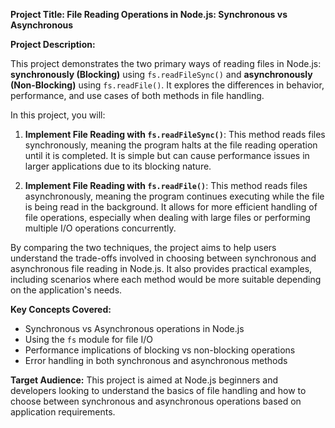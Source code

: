 **Project Title: File Reading Operations in Node.js: Synchronous vs Asynchronous**

**Project Description:**

This project demonstrates the two primary ways of reading files in Node.js: **synchronously (Blocking)** using `fs.readFileSync()` and **asynchronously (Non-Blocking)** using `fs.readFile()`. It explores the differences in behavior, performance, and use cases of both methods in file handling.

In this project, you will:
1. **Implement File Reading with `fs.readFileSync()`**: This method reads files synchronously, meaning the program halts at the file reading operation until it is completed. It is simple but can cause performance issues in larger applications due to its blocking nature.

2. **Implement File Reading with `fs.readFile()`**: This method reads files asynchronously, meaning the program continues executing while the file is being read in the background. It allows for more efficient handling of file operations, especially when dealing with large files or performing multiple I/O operations concurrently.

By comparing the two techniques, the project aims to help users understand the trade-offs involved in choosing between synchronous and asynchronous file reading in Node.js. It also provides practical examples, including scenarios where each method would be more suitable depending on the application's needs. 

**Key Concepts Covered:**
- Synchronous vs Asynchronous operations in Node.js
- Using the `fs` module for file I/O
- Performance implications of blocking vs non-blocking operations
- Error handling in both synchronous and asynchronous methods

**Target Audience:**
This project is aimed at Node.js beginners and developers looking to understand the basics of file handling and how to choose between synchronous and asynchronous operations based on application requirements.

